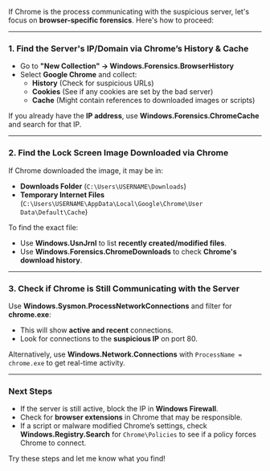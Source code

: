 If Chrome is the process communicating with the suspicious server, let's focus on **browser-specific forensics**. Here's how to proceed:  

---

### **1. Find the Server's IP/Domain via Chrome’s History & Cache**  
- Go to **"New Collection" → Windows.Forensics.BrowserHistory**  
- Select **Google Chrome** and collect:  
  - **History** (Check for suspicious URLs)  
  - **Cookies** (See if any cookies are set by the bad server)  
  - **Cache** (Might contain references to downloaded images or scripts)  

If you already have the **IP address**, use **Windows.Forensics.ChromeCache** and search for that IP.  

---

### **2. Find the Lock Screen Image Downloaded via Chrome**  
If Chrome downloaded the image, it may be in:  
- **Downloads Folder** (`C:\Users\USERNAME\Downloads`)  
- **Temporary Internet Files** (`C:\Users\USERNAME\AppData\Local\Google\Chrome\User Data\Default\Cache`)  

To find the exact file:  
- Use **Windows.UsnJrnl** to list **recently created/modified files**.  
- Use **Windows.Forensics.ChromeDownloads** to check **Chrome's download history**.  

---

### **3. Check if Chrome is Still Communicating with the Server**  
Use **Windows.Sysmon.ProcessNetworkConnections** and filter for **chrome.exe**:  
- This will show **active and recent** connections.  
- Look for connections to the **suspicious IP** on port 80.  

Alternatively, use **Windows.Network.Connections** with `ProcessName = chrome.exe` to get real-time activity.  

---

### **Next Steps**  
- If the server is still active, block the IP in **Windows Firewall**.  
- Check for **browser extensions** in Chrome that may be responsible.  
- If a script or malware modified Chrome’s settings, check **Windows.Registry.Search** for `Chrome\Policies` to see if a policy forces Chrome to connect.  

Try these steps and let me know what you find!
